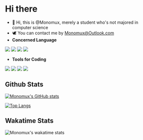 # Hi there 

- 👋 Hi, this is @Monomux, merely a student who's not majored in computer science
- 🕊️ You can contact me by Monomux@Outlook.com
- **Concerned Language**

![](https://img.shields.io/badge/Lang-Java-informational?style=flat-square&color=blueviolet&logo=Java&logoColor=white) ![](https://img.shields.io/badge/Lang-Python-informational?style=flat-square&color=blueviolet&logo=Python&logoColor=white) ![](https://img.shields.io/badge/Lang-C++-informational?style=flat-square&color=blueviolet&logo=C%2B%2B&logoColor=white) ![](https://img.shields.io/badge/Lang-Julia-informational?style=flat-square&color=blueviolet&logo=Julia&logoColor=white) 

+ **Tools for Coding**

![](https://img.shields.io/badge/IDE-IDEA-informational?style=flat-square&color=blueviolet&logo=IntelliJ-IDEA&logoColor=white) ![](https://img.shields.io/badge/IDE-Pycharm-informational?style=flat-square&color=blueviolet&logo=Pycharm&logoColor=white) ![](https://img.shields.io/badge/IDE-Clion-informational?style=flat-square&color=blueviolet&logo=Clion&logoColor=white) ![](https://img.shields.io/badge/IDE-VSCode-informational?style=flat-square&color=blueviolet&logo=Visual-Studio-Code&logoColor=white) 

## Github Stats

[![Monomux's GitHub stats](https://github-readme-stats.vercel.app/api?username=Monomux&count_private=true&show_icons=true&theme=cobalt)](https://github.com/anuraghazra/github-readme-stats)

[![Top Langs](https://github-readme-stats.vercel.app/api/top-langs/?username=Monomux&layout=compact&theme=cobalt&count_private=true&langs_count=10)](https://github.com/anuraghazra/github-readme-stats)

<!--![]( https://visitor-badge.glitch.me/badge?page_id=Monomux.github.com)-->

## Wakatime Stats

![Monomux's wakatime stats](https://github-readme-stats.vercel.app/api/wakatime?username=Monomux&theme=cobalt&range=last_year&layout=compact&langs_count=10&hide=Text,Other,Git%20Config,RPMSpec)

<!--[![Monomux's wakatime stats](https://github-readme-stats.vercel.app/api/wakatime?username=Monomux&theme=cobalt)](https://github.com/anuraghazra/github-readme-stats)-->

<!-- ###  -->



<!---
Monomux/Monomux is a ✨ special ✨ repository because its `README.md` (this file) appears on your GitHub profile.
You can click the Preview link to take a look at your changes.
--->
